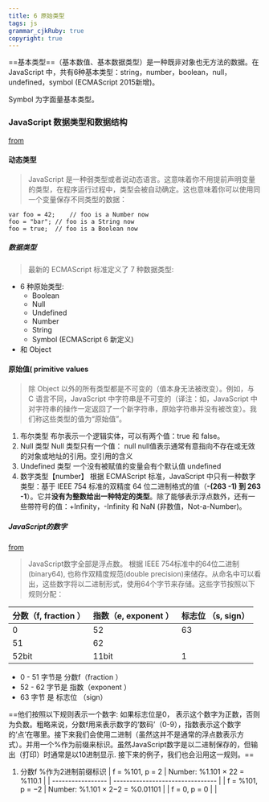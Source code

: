 ```yaml
---
title: 6 原始类型
tags: js
grammar_cjkRuby: true
copyright: true
---
```



==基本类型==（基本数值、基本数据类型）是一种既非对象也无方法的数据。在 JavaScript 中，共有6种基本类型：string，number，boolean，null，undefined，symbol (ECMAScript 2015新增)。

Symbol 为字面量基本类型。

### JavaScript 数据类型和数据结构
[from](https://developer.mozilla.org/zh-CN/docs/Web/JavaScript/Data_structures)

#### 动态类型
> JavaScript 是一种弱类型或者说动态语言。这意味着你不用提前声明变量的类型，在程序运行过程中，类型会被自动确定。这也意味着你可以使用同一个变量保存不同类型的数据：

```
var foo = 42;    // foo is a Number now
foo = "bar"; // foo is a String now
foo = true;  // foo is a Boolean now
```
##### 数据类型
> 最新的 ECMAScript 标准定义了 7 种数据类型:

- 6 种原始类型:
	- Boolean
	- Null
	- Undefined
	- Number
	- String
	- Symbol (ECMAScript 6 新定义)
- 和 Object

#### 原始值( primitive values 
> 除 Object 以外的所有类型都是不可变的（值本身无法被改变）。例如，与 C 语言不同，JavaScript 中字符串是不可变的（译注：如，JavaScript 中对字符串的操作一定返回了一个新字符串，原始字符串并没有被改变）。我们称这些类型的值为“原始值”。

1. 布尔类型
布尔表示一个逻辑实体，可以有两个值：true 和 false。
2. Null 类型
Null 类型只有一个值： null
null值表示通常有意指向不存在或无效的对象或地址的引用。空引用的含义
3. Undefined 类型
一个没有被赋值的变量会有个默认值 undefined
4. 数字类型【number】
根据 ECMAScript 标准，JavaScript 中只有一种数字类型：基于 IEEE 754 标准的双精度 64 位二进制格式的值（**-(263 -1) 到 263 -1**）。它并**没有为整数给出一种特定的类型**。除了能够表示浮点数外，还有一些带符号的值：+Infinity，-Infinity 和 NaN (非数值，Not-a-Number)。

##### JavaScript的数字
[from](https://segmentfault.com/a/1190000017090272)

> JavaScript数字全部是浮点数。 根据 IEEE 754标准中的64位二进制(binary64), 也称作双精度规范(double precision)来储存。从命名中可以看出，这些数字将以二进制形式，使用64个字节来存储。这些字节按照以下规则分配：

| 分数（f, fraction ） | 指数（e, exponent ） | 标志位 （s, sign） |
| -------------------- | -------------------- | ------------------ |
| 0                    | 52                   | 63                 |
| 51                   | 62                   |                    |
| 52bit                | 11bit                | 1                  |

- 0 - 51 字节是 分数f（fraction ）
- 52 - 62 字节是 指数（exponent ）
- 63 字节 是 标志位 （sign）

==他们按照以下规则表示一个数字: 如果标志位是0， 表示这个数字为正数，否则为负数。粗略来说，分数f用来表示数字的‘数码’（0-9），指数表示这个数字的‘点’在哪里。接下来我们会使用二进制（虽然这并不是通常的浮点数表示方式）。并用一个%作为前缀来标识。虽然JavaScript数字是以二进制保存的，但输出（打印）时通常是以10进制显示. 接下来的例子，我们也会沿用这一规则。==

1. 分数f
%作为2进制前缀标识
| f = %101, p = 2   | Number: %1.101 × 22 = %110.1     |
| ----------------- | -------------------------------- |
| f = %101, p = −2 | Number: %1.101 × 2−2 = %0.01101 |
| f = 0, p = 0      |                                  |

 